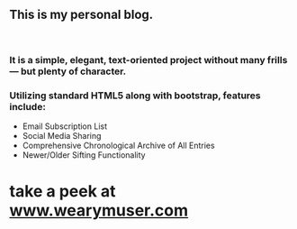 <h2>This is my personal blog.</h2><br>
<h3>It is a simple, elegant, text-oriented project without many frills — but plenty of character.</h3>
<h3>Utilizing standard HTML5 along with bootstrap, features include:</h3>
<ul>
  <li>Email Subscription List</li>
  <li>Social Media Sharing</li>
  <li>Comprehensive Chronological Archive of All Entries</li>
  <li>Newer/Older Sifting Functionality</li>
</ul>

<h1>take a peek at <a href="https://www.wearymuser.com" target="_blank">www.wearymuser.com</a></h1>
